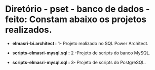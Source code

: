 # Diretório - pset - banco de dados - feito: Constam abaixo os projetos realizados. 

- **elmasri-bi.architect :**  1- Projeto realizado no SQL Power Architect.



- **scripts-elmasri-mysql.sql :** 2 -Projeto de scripts do banco MySQL.



- **scripts-elmasri-mysql.sql :** 3- Projeto de scripts do PostgreSQL.